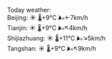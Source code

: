 Today weather:  
Beijing: ☀️   🌡️+9°C 🌬️←7km/h  
Tianjin: ☀️   🌡️+9°C 🌬️↖4km/h  
Shijiazhuang: ☀️   🌡️+11°C 🌬️↘5km/h  
Tangshan: ☀️   🌡️+9°C 🌬️↖9km/h  
